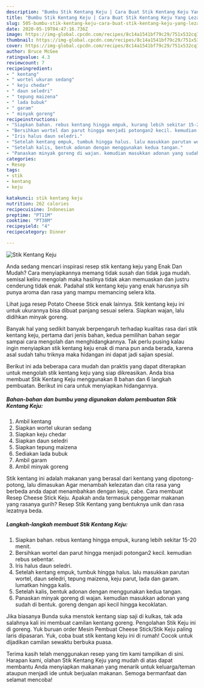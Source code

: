 ```yaml
---
description: "Bumbu Stik Kentang Keju | Cara Buat Stik Kentang Keju Yang Lezat Sekali"
title: "Bumbu Stik Kentang Keju | Cara Buat Stik Kentang Keju Yang Lezat Sekali"
slug: 505-bumbu-stik-kentang-keju-cara-buat-stik-kentang-keju-yang-lezat-sekali
date: 2020-05-19T04:47:16.736Z
image: https://img-global.cpcdn.com/recipes/8c14a1541bf79c29/751x532cq70/stik-kentang-keju-foto-resep-utama.jpg
thumbnail: https://img-global.cpcdn.com/recipes/8c14a1541bf79c29/751x532cq70/stik-kentang-keju-foto-resep-utama.jpg
cover: https://img-global.cpcdn.com/recipes/8c14a1541bf79c29/751x532cq70/stik-kentang-keju-foto-resep-utama.jpg
author: Bruce McGee
ratingvalue: 4.3
reviewcount: 7
recipeingredient:
- " kentang"
- " wortel ukuran sedang"
- " keju chedar"
- " daun seledri"
- " tepung maizena"
- " lada bubuk"
- " garam"
- " minyak goreng"
recipeinstructions:
- "Siapkan bahan. rebus kentang hingga empuk, kurang lebih sekitar 15-20 menit."
- "Bersihkan wortel dan parut hingga menjadi potongan2 kecil. kemudian rebus sebentar."
- "Iris halus daun seledri."
- "Setelah kentang empuk, tumbuk hingga halus. lalu masukkan parutan wortel, daun seledri, tepung maizena, keju parut, lada dan garam. lumatkan hingga kalis."
- "Setelah kalis, bentuk adonan dengan menggunakan kedua tangan."
- "Panaskan minyak goreng di wajan. kemudian masukkan adonan yang sudah di bentuk. goreng dengan api kecil hingga kecoklatan."
categories:
- Resep
tags:
- stik
- kentang
- keju

katakunci: stik kentang keju 
nutrition: 262 calories
recipecuisine: Indonesian
preptime: "PT11M"
cooktime: "PT38M"
recipeyield: "4"
recipecategory: Dinner

---
```



![Stik Kentang Keju](https://img-global.cpcdn.com/recipes/8c14a1541bf79c29/751x532cq70/stik-kentang-keju-foto-resep-utama.jpg)

Anda sedang mencari inspirasi resep stik kentang keju yang Enak Dan Mudah? Cara menyiapkannya memang tidak susah dan tidak juga mudah. semisal keliru mengolah maka hasilnya tidak akan memuaskan dan justru cenderung tidak enak. Padahal stik kentang keju yang enak harusnya sih punya aroma dan rasa yang mampu memancing selera kita.

Lihat juga resep Potato Cheese Stick enak lainnya. Stik kentang keju ini untuk ukurannya bisa dibuat panjang sesuai selera. Siapkan wajan, lalu didihkan minyak goreng.

Banyak hal yang sedikit banyak berpengaruh terhadap kualitas rasa dari stik kentang keju, pertama dari jenis bahan, kedua pemilihan bahan segar sampai cara mengolah dan menghidangkannya. Tak perlu pusing kalau ingin menyiapkan stik kentang keju enak di mana pun anda berada, karena asal sudah tahu triknya maka hidangan ini dapat jadi sajian spesial.


Berikut ini ada beberapa cara mudah dan praktis yang dapat diterapkan untuk mengolah stik kentang keju yang siap dikreasikan. Anda bisa membuat Stik Kentang Keju menggunakan 8 bahan dan 6 langkah pembuatan. Berikut ini cara untuk menyiapkan hidangannya.

<!--inarticleads1-->

##### Bahan-bahan dan bumbu yang digunakan dalam pembuatan Stik Kentang Keju:

1. Ambil  kentang
1. Siapkan  wortel ukuran sedang
1. Siapkan  keju chedar
1. Siapkan  daun seledri
1. Siapkan  tepung maizena
1. Sediakan  lada bubuk
1. Ambil  garam
1. Ambil  minyak goreng


Stik kentang ini adalah makanan yang berasal dari kentang yang dipotong-potong, lalu dimasukan Agar menambah kelezatan dan cita rasa yang berbeda anda dapat menambahkan dengan keju, cabe. Cara membuat Resep Cheese Stick Keju. Apakah anda termasuk penggemar makanan yang rasanya gurih? Resep Stik Kentang yang bentuknya unik dan rasa lezatnya beda. 

<!--inarticleads2-->

##### Langkah-langkah membuat Stik Kentang Keju:

1. Siapkan bahan. rebus kentang hingga empuk, kurang lebih sekitar 15-20 menit.
1. Bersihkan wortel dan parut hingga menjadi potongan2 kecil. kemudian rebus sebentar.
1. Iris halus daun seledri.
1. Setelah kentang empuk, tumbuk hingga halus. lalu masukkan parutan wortel, daun seledri, tepung maizena, keju parut, lada dan garam. lumatkan hingga kalis.
1. Setelah kalis, bentuk adonan dengan menggunakan kedua tangan.
1. Panaskan minyak goreng di wajan. kemudian masukkan adonan yang sudah di bentuk. goreng dengan api kecil hingga kecoklatan.


Jika biasanya Bunda suka menstok kentang siap saji di kulkas, tak ada salahnya kali ini membuat camilan kentang goreng. Pengolahan Stik Keju ini di goreng. Yuk buruan order Mesin Pembuat Cheese Stick/Stik Keju paling laris dipasaran. Yuk, coba buat stik kentang keju ini di rumah! Cocok untuk dijadikan camilan sewaktu berbuka puasa. 

Terima kasih telah menggunakan resep yang tim kami tampilkan di sini. Harapan kami, olahan Stik Kentang Keju yang mudah di atas dapat membantu Anda menyiapkan makanan yang menarik untuk keluarga/teman ataupun menjadi ide untuk berjualan makanan. Semoga bermanfaat dan selamat mencoba!
